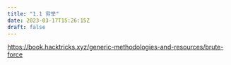 ```yaml
---
title: "1.1 穷举"
date: 2023-03-17T15:26:15Z
draft: false
---
```


<https://book.hacktricks.xyz/generic-methodologies-and-resources/brute-force>